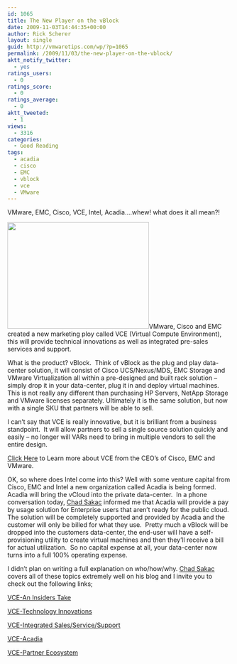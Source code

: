 ```yaml
---
id: 1065
title: The New Player on the vBlock
date: 2009-11-03T14:44:35+00:00
author: Rick Scherer
layout: single
guid: http://vmwaretips.com/wp/?p=1065
permalink: /2009/11/03/the-new-player-on-the-vblock/
aktt_notify_twitter:
  - yes
ratings_users:
  - 0
ratings_score:
  - 0
ratings_average:
  - 0
aktt_tweeted:
  - 1
views:
  - 3316
categories:
  - Good Reading
tags:
  - acadia
  - cisco
  - EMC
  - vblock
  - vce
  - VMware
---
```

VMware, EMC, Cisco, VCE, Intel, Acadia&#8230;.whew! what does it all mean?! 

<img class="alignright size-full wp-image-1066" title="vblock" src="http://vmwaretips.com/wp/wp-content/uploads/2009/11/vblock.png" alt="" width="319" height="240" srcset="http://www.vmwaretips.com/wp/wp-content/uploads/2009/11/vblock.png 319w, http://www.vmwaretips.com/wp/wp-content/uploads/2009/11/vblock-300x225.png 300w" sizes="(max-width: 319px) 100vw, 319px" />VMware, Cisco and EMC created a new marketing ploy called VCE (Virtual Compute Environment), this will provide technical innovations as well as integrated pre-sales services and support.

What is the product? vBlock.  Think of vBlock as the plug and play data-center solution, it will consist of Cisco UCS/Nexus/MDS, EMC Storage and VMware Virtualization all within a pre-designed and built rack solution &#8211; simply drop it in your data-center, plug it in and deploy virtual machines.  This is not really any different than purchasing HP Servers, NetApp Storage and VMware licenses separately. Ultimately it is the same solution, but now with a single SKU that partners will be able to sell.

I can&#8217;t say that VCE is really innovative, but it is brilliant from a business standpoint.  It will allow partners to sell a single source solution quickly and easily &#8211; no longer will VARs need to bring in multiple vendors to sell the entire design.

[Click Here](http://www.youtube.com/v/1yt9VevClrY) to Learn more about VCE from the CEO&#8217;s of Cisco, EMC and VMware.

OK, so where does Intel come into this? Well with some venture capital from Cisco, EMC and Intel a new organization called Acadia is being formed.  Acadia will bring the vCloud into the private data-center.  In a phone conversation today, <a href="http://virtualgeek.typepad.com" target="_blank">Chad Sakac</a> informed me that Acadia will provide a pay by usage solution for Enterprise users that aren&#8217;t ready for the public cloud. The solution will be completely supported and provided by Acadia and the customer will only be billed for what they use.  Pretty much a vBlock will be dropped into the customers data-center, the end-user will have a self-provisioning utility to create virtual machines and then they&#8217;ll receive a bill for actual utilization.  So no capital expense at all, your data-center now turns into a full 100% operating expense.

I didn&#8217;t plan on writing a full explanation on who/how/why. <a href="http://virtualgeek.typepad.com" target="_blank">Chad Sakac</a> covers all of these topics extremely well on his blog and I invite you to check out the following links;

<a href="http://virtualgeek.typepad.com/virtual_geek/2009/11/virtual-compute-environment-an-insiders-take.html" target="_blank">VCE-An Insiders Take</a>

<a href="http://virtualgeek.typepad.com/virtual_geek/2009/11/virtual-compute-environment-technology-innovations.html" target="_blank">VCE-Technology Innovations</a>

<a href="http://virtualgeek.typepad.com/virtual_geek/2009/11/virtual-compute-announcement-integrated-salesservicesupport.html" target="_blank">VCE-Integrated Sales/Service/Support</a>

<a href="http://virtualgeek.typepad.com/virtual_geek/2009/11/virtual-compute-environment-solutions-venture-and-investment.html" target="_blank">VCE-Acadia</a>

<a href="http://virtualgeek.typepad.com/virtual_geek/2009/11/virtual-compute-environment-vblock-partner-ecosystem.html" target="_blank">VCE-Partner Ecosystem</a>